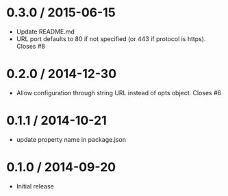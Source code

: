 
0.3.0 / 2015-06-15
==================

 * Update README.md
 * URL port defaults to 80 if not specified (or 443 if protocol is https). Closes #8

0.2.0 / 2014-12-30
==================

 * Allow configuration through string URL instead of opts object. Closes #6

0.1.1 / 2014-10-21
==================

 * update property name in package.json

0.1.0 / 2014-09-20
==================

 * Initial release
